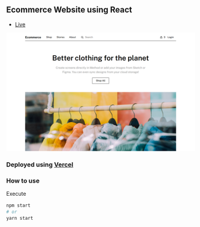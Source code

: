 ## Ecommerce Website using React 

- [Live](https://figma-ecommerce.vercel.app/)

![](/public/images/project.png)

### Deployed using [Vercel](https://vercel.com)

### How to use

Execute

```bash
npm start
# or
yarn start
```
